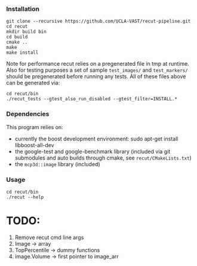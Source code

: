 ### Installation
```
git clone --recursive https://github.com/UCLA-VAST/recut-pipeline.git
cd recut
mkdir build bin
cd build
cmake ..
make 
make install
```

Note for performance recut relies on a pregenerated file
in tmp at runtime. Also for testing purposes a set of 
sample `test_images/` and `test_markers/` should be pregenerated
before running any tests. All of these files above can be 
generated via:

```
cd recut/bin
./recut_tests --gtest_also_run_disabled --gtest_filter=INSTALL.*
```

### Dependencies
This program relies on: 
- currently the boost development environment:
  sudo apt-get install libboost-all-dev
- the google-test and google-benchmark library (included via git
submodules and auto builds through cmake, see `recut/CMakeLists.txt`)
- the `mcp3d::image` library (included) 

### Usage
```
cd recut/bin
./recut --help
```

# TODO:
1. Remove recut cmd line args
2. Image -> array
3. TopPercentile -> dummy functions
4. image.Volume -> first pointer to image_arr
